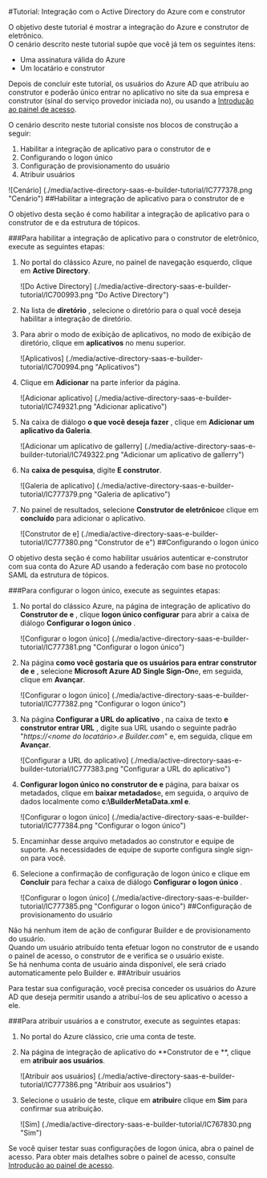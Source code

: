 <properties 
    pageTitle="Tutorial: Integração com o Active Directory do Azure com o construtor de e | Microsoft Azure" 
    description="Saiba como usar o construtor de e com o Active Directory do Azure para habilitar o logon único, automatizado de provisionamento e muito mais!" 
    services="active-directory" 
    authors="jeevansd"  
    documentationCenter="na" 
    manager="femila"/>
<tags 
    ms.service="active-directory" 
    ms.devlang="na" 
    ms.topic="article" 
    ms.tgt_pltfrm="na" 
    ms.workload="identity" 
    ms.date="09/29/2016" 
    ms.author="jeedes" />

#<a name="tutorial-azure-active-directory-integration-with-e-builder"></a>Tutorial: Integração com o Active Directory do Azure com e construtor
  
O objetivo deste tutorial é mostrar a integração do Azure e construtor de eletrônico.  
O cenário descrito neste tutorial supõe que você já tem os seguintes itens:

-   Uma assinatura válida do Azure
-   Um locatário e construtor
  
Depois de concluir este tutorial, os usuários do Azure AD que atribuiu ao construtor e poderão único entrar no aplicativo no site da sua empresa e construtor (sinal do serviço provedor iniciada no), ou usando a [Introdução ao painel de acesso](active-directory-saas-access-panel-introduction.md).
  
O cenário descrito neste tutorial consiste nos blocos de construção a seguir:

1.  Habilitar a integração de aplicativo para o construtor de e
2.  Configurando o logon único
3.  Configuração de provisionamento do usuário
4.  Atribuir usuários

![Cenário] (./media/active-directory-saas-e-builder-tutorial/IC777378.png "Cenário")
##<a name="enabling-the-application-integration-for-e-builder"></a>Habilitar a integração de aplicativo para o construtor de e
  
O objetivo desta seção é como habilitar a integração de aplicativo para o construtor de e da estrutura de tópicos.

###<a name="to-enable-the-application-integration-for-e-builder-perform-the-following-steps"></a>Para habilitar a integração de aplicativo para o construtor de eletrônico, execute as seguintes etapas:

1.  No portal do clássico Azure, no painel de navegação esquerdo, clique em **Active Directory**.

    ![Do Active Directory] (./media/active-directory-saas-e-builder-tutorial/IC700993.png "Do Active Directory")

2.  Na lista de **diretório** , selecione o diretório para o qual você deseja habilitar a integração de diretório.

3.  Para abrir o modo de exibição de aplicativos, no modo de exibição de diretório, clique em **aplicativos** no menu superior.

    ![Aplicativos] (./media/active-directory-saas-e-builder-tutorial/IC700994.png "Aplicativos")

4.  Clique em **Adicionar** na parte inferior da página.

    ![Adicionar aplicativo] (./media/active-directory-saas-e-builder-tutorial/IC749321.png "Adicionar aplicativo")

5.  Na caixa de diálogo **o que você deseja fazer** , clique em **Adicionar um aplicativo da Galeria**.

    ![Adicionar um aplicativo de gallerry] (./media/active-directory-saas-e-builder-tutorial/IC749322.png "Adicionar um aplicativo de gallerry")

6.  Na **caixa de pesquisa**, digite **E construtor**.

    ![Galeria de aplicativo] (./media/active-directory-saas-e-builder-tutorial/IC777379.png "Galeria de aplicativo")

7.  No painel de resultados, selecione **Construtor de eletrônico**e clique em **concluído** para adicionar o aplicativo.

    ![Construtor de e] (./media/active-directory-saas-e-builder-tutorial/IC777380.png "Construtor de e")
##<a name="configuring-single-sign-on"></a>Configurando o logon único
  
O objetivo desta seção é como habilitar usuários autenticar e-construtor com sua conta do Azure AD usando a federação com base no protocolo SAML da estrutura de tópicos.

###<a name="to-configure-single-sign-on-perform-the-following-steps"></a>Para configurar o logon único, execute as seguintes etapas:

1.  No portal do clássico Azure, na página de integração de aplicativo do **Construtor de e** , clique **logon único configurar** para abrir a caixa de diálogo **Configurar o logon único** .

    ![Configurar o logon único] (./media/active-directory-saas-e-builder-tutorial/IC777381.png "Configurar o logon único")

2.  Na página **como você gostaria que os usuários para entrar construtor de e** , selecione **Microsoft Azure AD Single Sign-On**e, em seguida, clique em **Avançar**.

    ![Configurar o logon único] (./media/active-directory-saas-e-builder-tutorial/IC777382.png "Configurar o logon único")

3.  Na página **Configurar a URL do aplicativo** , na caixa de texto **e construtor entrar URL** , digite sua URL usando o seguinte padrão "*https://\<nome do locatário\>.e Builder.com*" e, em seguida, clique em **Avançar**.

    ![Configurar a URL do aplicativo] (./media/active-directory-saas-e-builder-tutorial/IC777383.png "Configurar a URL do aplicativo")

4.  **Configurar logon único no construtor de e** página, para baixar os metadados, clique em **baixar metadados**e, em seguida, o arquivo de dados localmente como **c:\\BuilderMetaData.xml e**.

    ![Configurar o logon único] (./media/active-directory-saas-e-builder-tutorial/IC777384.png "Configurar o logon único")

5.  Encaminhar desse arquivo metadados ao construtor e equipe de suporte. As necessidades de equipe de suporte configura single sign-on para você.

6.  Selecione a confirmação de configuração de logon único e clique em **Concluir** para fechar a caixa de diálogo **Configurar o logon único** .

    ![Configurar o logon único] (./media/active-directory-saas-e-builder-tutorial/IC777385.png "Configurar o logon único")
##<a name="configuring-user-provisioning"></a>Configuração de provisionamento do usuário
  
Não há nenhum item de ação de configurar Builder e de provisionamento do usuário.  
Quando um usuário atribuído tenta efetuar logon no construtor de e usando o painel de acesso, o construtor de e verifica se o usuário existe.  
Se há nenhuma conta de usuário ainda disponível, ele será criado automaticamente pelo Builder e.
##<a name="assigning-users"></a>Atribuir usuários
  
Para testar sua configuração, você precisa conceder os usuários do Azure AD que deseja permitir usando a atribuí-los de seu aplicativo o acesso a ele.

###<a name="to-assign-users-to-e-builder-perform-the-following-steps"></a>Para atribuir usuários a e construtor, execute as seguintes etapas:

1.  No portal do Azure clássico, crie uma conta de teste.

2.  Na página de integração de aplicativo do **Construtor de e **, clique em **atribuir aos usuários**.

    ![Atribuir aos usuários] (./media/active-directory-saas-e-builder-tutorial/IC777386.png "Atribuir aos usuários")

3.  Selecione o usuário de teste, clique em **atribuir**e clique em **Sim** para confirmar sua atribuição.

    ![Sim] (./media/active-directory-saas-e-builder-tutorial/IC767830.png "Sim")
  
Se você quiser testar suas configurações de logon única, abra o painel de acesso. Para obter mais detalhes sobre o painel de acesso, consulte [Introdução ao painel de acesso](active-directory-saas-access-panel-introduction.md).
